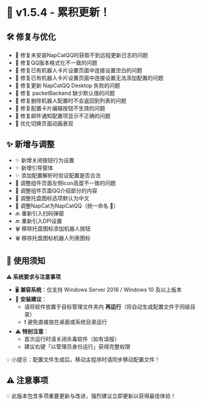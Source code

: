 # 🚀 v1.5.4 - 累积更新！

## 🛠 修复与优化
- 🐛 修复未安装NapCatQQ时获取不到远程更新日志的问题
- 🐛 修复QQ版本格式化不一致的问题
- 🐛 修复已有机器人卡片设置页面中连接设置空白的问题
- 🐛 修复已有机器人卡片设置页面中连接设置无法添加配置的问题
- 🐛 修复更新 NapCatQQ Desktop 失败的问题
- 🐛 修复 packetBackend 缺少默认值的问题
- 🐛 修复删除机器人配置时不会返回到列表的问题
- 🐛 修复配置卡片编辑按钮不生效的问题
- 🐛 修复邮件通知配置项显示不正确的问题
- 🌟 优化切换页面动画表现

## ✨ 新增与调整
- ✨ 新增关闭按钮行为设置
- ✨ 新增引导窗体
- ✨ 添加配置解析时验证配置是否合法
- 🔎 调整组件页面左侧icon高度不一致的问题
- 🔎 调整组件页面QQ介绍部分的内容
- 🔎 调整托盘图标选项默认为中文
- 🔎 调整NapCat为NapCatQQ（统一命名 👀）
- 🔙 重新引入扫码弹窗
- 🔙 重新引入DPI设置
- 🗑️ 移除托盘图标添加机器人按钮
- 🗑️ 移除托盘图标机器人列表图标

## 📝 使用须知

**⚠️ 系统要求与注意事项**  
- 🖥️ **兼容系统**：仅支持 Windows Server 2016 / Windows 10 及以上版本  
- 📂 **安装建议**：  
  - 请将软件放置于目标管理文件夹内 **再运行**（将自动生成配置文件于同级目录）  
  - ❗ 避免直接放在桌面或系统目录运行  
- ⚠️ **特别注意**：  
  - 首次运行时请关闭杀毒软件（如有误报）  
  - 建议右键「以管理员身份运行」获得完整权限  

💡 小提示：配置文件生成后，移动主程序时请同步移动配置文件！  

## ⚠️ 注意事项
💡 此版本包含多项重要更新与改进，强烈建议立即更新以获得最佳体验！